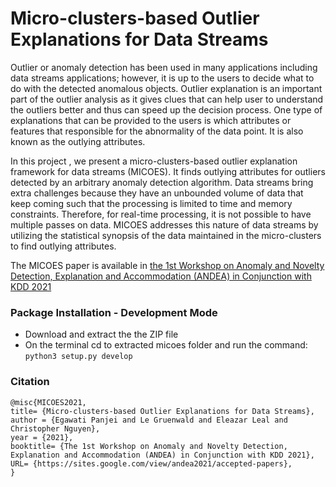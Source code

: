 # Micro-clusters-based Outlier Explanations for Data Streams

Outlier or anomaly detection has been used in many applications including data streams applications; however, it is up to the users to decide what to do with the detected anomalous objects. Outlier explanation is an important part of the outlier analysis as it gives clues that can help user to understand the outliers better and thus can speed up the decision process. One type of explanations that can be provided to the users is which attributes or features that responsible for the abnormality of the data point. It is also known as the outlying attributes. 

In this project , we present a micro-clusters-based outlier explanation framework for data streams (MICOES). It finds outlying attributes for outliers detected by an arbitrary anomaly detection algorithm. Data streams bring extra challenges because they have an unbounded volume of data that keep coming such that the processing is limited to time and memory constraints. Therefore, for real-time processing, it is not possible to have multiple passes on data. MICOES addresses this nature of data streams by utilizing the statistical synopsis of the data maintained in the micro-clusters to find outlying attributes. 

The MICOES paper is available in [the 1st Workshop on Anomaly and Novelty Detection, Explanation and Accommodation (ANDEA) in Conjunction with KDD 2021](https://sites.google.com/view/andea2021/accepted-papers)

### Package Installation - Development Mode
- Download and extract the the ZIP file
- On the terminal cd to extracted micoes folder and run the command: `python3 setup.py develop`

### Citation
```
@misc{MICOES2021,
title= {Micro-clusters-based Outlier Explanations for Data Streams},
author = {Egawati Panjei and Le Gruenwald and Eleazar Leal and Christopher Nguyen},
year = {2021},
booktitle= {The 1st Workshop on Anomaly and Novelty Detection, Explanation and Accommodation (ANDEA) in Conjunction with KDD 2021},
URL= {https://sites.google.com/view/andea2021/accepted-papers},
}
```
